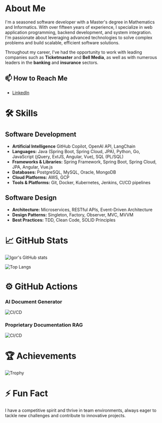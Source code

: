 # About Me
I'm a seasoned software developer with a Master's degree in Mathematics and Informatics. With over fifteen years of experience, I specialize in web application programming, backend development, and system integration. I'm passionate about leveraging advanced technologies to solve complex problems and build scalable, efficient software solutions.

Throughout my career, I've had the opportunity to work with leading companies such as **Ticketmaster** and **Bell Media**, as well as with numerous leaders in the **banking** and **insurance** sectors.

## 📫 How to Reach Me
- [LinkedIn](https://www.linkedin.com/in/igorderuga/)

# 🛠️ Skills

## **Software Development**
- **Artificial Intelligence** GitHub Copilot, OpenAI API, LangChain
- **Languages:** Java (Spring Boot, Spring Cloud, JPA), Python, Go, JavaScript (jQuery, ExtJS, Angular, Vue), SQL (PL/SQL)
- **Frameworks & Libraries:** Spring Framework, Spring Boot, Spring Cloud, JPA, Angular, Vue.js
- **Databases:** PostgreSQL, MySQL, Oracle, MongoDB
- **Cloud Platforms:** AWS, GCP
- **Tools & Platforms:** Git, Docker, Kubernetes, Jenkins, CI/CD pipelines

## **Software Design**
- **Architecture:** Microservices, RESTful APIs, Event-Driven Architecture
- **Design Patterns:** Singleton, Factory, Observer, MVC, MVVM
- **Best Practices:** TDD, Clean Code, SOLID Principles

# 📈 GitHub Stats
![Igor's GitHub stats](https://github-readme-stats.vercel.app/api?username=ideruga&show_icons=true)

![Top Langs](https://github-readme-stats.vercel.app/api/top-langs/?username=ideruga&layout=compact)

# ⚙️ GitHub Actions
### AI Document Generator
![CI/CD](https://github.com/ideruga/ai-document-generator/actions/workflows/docker-image.yml/badge.svg)

### Proprietary Documentation RAG
![CI/CD](https://github.com/ideruga/proprietary-documentation-rag/actions/workflows/docker-image.yml/badge.svg)

# 🏆 Achievements
![Trophy](https://github-profile-trophy.vercel.app/?username=ideruga)

# ⚡ Fun Fact
I have a competitive spirit and thrive in team environments, always eager to tackle new challenges and contribute to innovative projects.

